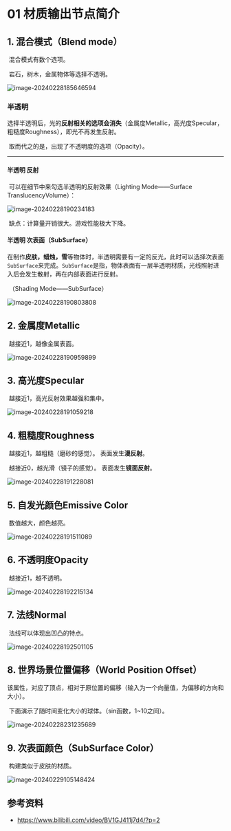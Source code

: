 # 01 材质输出节点简介

## 1. 混合模式（Blend mode）

​	混合模式有数个选项。

​	岩石，树木，金属物体等选择不透明。

![image-20240228185646594](./assets/image-20240228185646594.png)

### 半透明

​	选择半透明后，光的**反射相关的选项会消失**（金属度Metallic，高光度Specular，粗糙度Roughness），即光不再发生反射。

​	取而代之的是，出现了不透明度的选项（Opacity）。

---

#### 半透明 反射

​	可以在细节中来勾选半透明的反射效果（Lighting Mode——Surface TranslucencyVolume）：

![image-20240228190234183](./assets/image-20240228190234183.png)

​	缺点：计算量开销很大。游戏性能极大下降。

#### 半透明 次表面（SubSurface）

​	在制作**皮肤，蜡烛，雪**等物体时，半透明需要有一定的反光，此时可以选择次表面`SubSurface`来完成。`SubSurface`是指，物体表面有一层半透明材质，光线照射进入后会发生散射，再在内部表面进行反射。

​	（Shading Mode——SubSurface）

![image-20240228190803808](./assets/image-20240228190803808.png)

## 2. 金属度Metallic

​	越接近1，越像金属表面。

![image-20240228190959899](./assets/image-20240228190959899.png)

## 3. 高光度Specular

​	越接近1，高光反射效果越强和集中。

![image-20240228191059218](./assets/image-20240228191059218.png)

## 4. 粗糙度Roughness

​	越接近1，越粗糙（磨砂的感觉）。	表面发生**漫反射**。

​	越接近0，越光滑（镜子的感觉）。	表面发生**镜面反射**。

![image-20240228191228081](./assets/image-20240228191228081.png)

## 5. 自发光颜色Emissive Color

​	数值越大，颜色越亮。

![image-20240228191511089](./assets/image-20240228191511089.png)

## 6. 不透明度Opacity

​	越接近1，越不透明。

![image-20240228192215134](./assets/image-20240228192215134.png)

## 7. 法线Normal

​	法线可以体现出凹凸的特点。

![image-20240228192501105](./assets/image-20240228192501105.png)

## 8. 世界场景位置偏移（World Position Offset）

​	该属性，对应了顶点，相对于原位置的偏移（输入为一个向量值，为偏移的方向和大小）。

​	下面演示了随时间变化大小的球体。（sin函数，1~10之间）。

![image-20240228231235689](./assets/image-20240228231235689.png)

## 9. 次表面颜色（SubSurface Color）

​	构建类似于皮肤的材质。

![image-20240229105148424](./assets/image-20240229105148424.png)

## 参考资料

* https://www.bilibili.com/video/BV1GJ411j7d4/?p=2